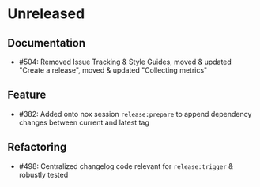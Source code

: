 # Unreleased

## Documentation

* #504: Removed Issue Tracking & Style Guides, moved & updated "Create a release", moved & updated "Collecting metrics"

## Feature

* #382: Added onto nox session `release:prepare` to append dependency changes between current and latest tag

## Refactoring

* #498: Centralized changelog code relevant for `release:trigger` & robustly tested
